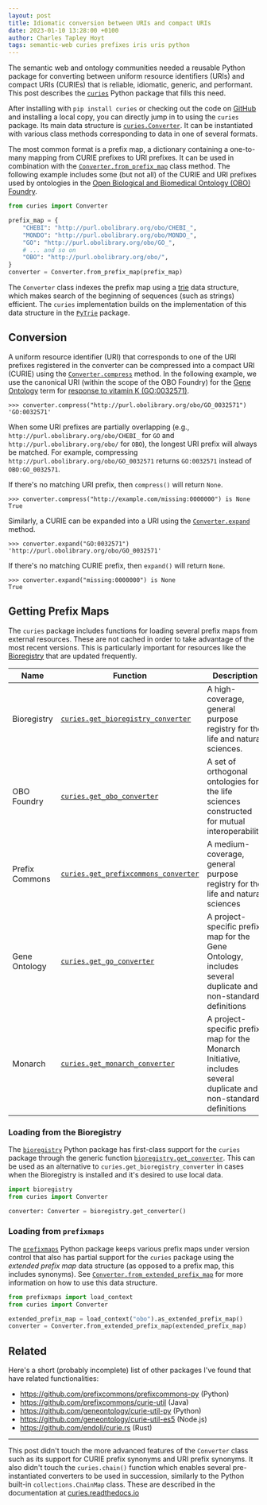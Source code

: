 ```yaml
---
layout: post
title: Idiomatic conversion between URIs and compact URIs
date: 2023-01-10 13:28:00 +0100
author: Charles Tapley Hoyt
tags: semantic-web curies prefixes iris uris python
---
```


The semantic web and ontology communities needed a reusable Python package for
converting between uniform resource identifiers (URIs) and compact URIs (CURIEs)
that is reliable, idiomatic, generic, and performant. This post describes the
[`curies`](https://github.com/cthoyt/curies) Python package that fills this
need.

After installing with `pip install curies` or checking out the code on
[GitHub](https://github.com/cthoyt/curies) and installing a local copy, you can
directly jump in to using the `curies` package. Its main data structure is
[`curies.Converter`](https://curies.readthedocs.io/en/latest/api/curies.Converter.html#converter).
It can be instantiated with various class methods corresponding to data in one
of several formats.

The most common format is a prefix map, a dictionary containing a one-to-many
mapping from CURIE prefixes to URI prefixes. It can be used in combination with
the
[`Converter.from_prefix_map`](https://curies.readthedocs.io/en/latest/api/curies.Converter.html#curies.Converter.from_prefix_map)
class method. The following example includes some (but not all) of the CURIE and
URI prefixes used by ontologies in the
[Open Biological and Biomedical Ontology (OBO) Foundry](https://obofoundry.org).

```python
from curies import Converter

prefix_map = {
    "CHEBI": "http://purl.obolibrary.org/obo/CHEBI_",
    "MONDO": "http://purl.obolibrary.org/obo/MONDO_",
    "GO": "http://purl.obolibrary.org/obo/GO_",
    # ... and so on
    "OBO": "http://purl.obolibrary.org/obo/",
}
converter = Converter.from_prefix_map(prefix_map)
```

The `Converter` class indexes the prefix map using a
[trie](https://en.wikipedia.org/wiki/Trie) data structure, which makes search of
the beginning of sequences (such as strings) efficient. The `curies`
implementation builds on the implementation of this data structure in the
[`PyTrie`](https://github.com/gsakkis/pytrie/) package.

## Conversion

A uniform resource identifier (URI) that corresponds to one of the URI prefixes
registered in the converter can be compressed into a compact URI (CURIE) using
the
[`Converter.compress`](https://curies.readthedocs.io/en/latest/api/curies.Converter.html#curies.Converter.compress)
method. In the following example, we use the canonical URI (within the scope of
the OBO Foundry) for the [Gene Ontology](http://geneontology.org/) term for
[response to vitamin K (GO:0032571)](http://purl.obolibrary.org/obo/GO_0032571).

```python-repl
>>> converter.compress("http://purl.obolibrary.org/obo/GO_0032571")
'GO:0032571'
```

When some URI prefixes are partially overlapping (e.g.,
`http://purl.obolibrary.org/obo/CHEBI_` for `GO` and
`http://purl.obolibrary.org/obo/` for `OBO`), the longest URI prefix will always
be matched. For example, compressing `http://purl.obolibrary.org/obo/GO_0032571`
returns `GO:0032571` instead of `OBO:GO_0032571`.

If there's no matching URI prefix, then `compress()` will return `None`.

```python-repl
>>> converter.compress("http://example.com/missing:0000000") is None
True
```

Similarly, a CURIE can be expanded into a URI using the
[`Converter.expand`](https://curies.readthedocs.io/en/latest/api/curies.Converter.html#curies.Converter.expand)
method.

```python-repl
>>> converter.expand("GO:0032571")
'http://purl.obolibrary.org/obo/GO_0032571'
```

If there's no matching CURIE prefix, then `expand()` will return `None`.

```python-repl
>>> converter.expand("missing:0000000") is None
True
```

## Getting Prefix Maps

The `curies` package includes functions for loading several prefix maps from
external resources. These are not cached in order to take advantage of the most
recent versions. This is particularly important for resources like the
[Bioregistry](https://bioregistry.io) that are updated frequently.

| Name           | Function                                                                                                                    | Description                                                                                                       |
| -------------- | --------------------------------------------------------------------------------------------------------------------------- | ----------------------------------------------------------------------------------------------------------------- |
| Bioregistry    | [`curies.get_bioregistry_converter`](https://curies.readthedocs.io/en/latest/api/curies.get_bioregistry_converter.html)     | A high-coverage, general purpose registry for the life and natural sciences.                                      |
| OBO Foundry    | [`curies.get_obo_converter`](https://curies.readthedocs.io/en/latest/api/curies.get_obo_converter.html)                     | A set of orthogonal ontologies for the life sciences constructed for mutual interoperability                      |
| Prefix Commons | [`curies.get_prefixcommons_converter`](https://curies.readthedocs.io/en/latest/api/curies.get_prefixcommons_converter.html) | A medium-coverage, general purpose registry for the life and natural sciences                                     |
| Gene Ontology  | [`curies.get_go_converter`](https://curies.readthedocs.io/en/latest/api/curies.get_go_converter.html)                       | A project-specific prefix map for the Gene Ontology, includes several duplicate and non-standard definitions      |
| Monarch        | [`curies.get_monarch_converter`](https://curies.readthedocs.io/en/latest/api/curies.get_monatch_converter.html)             | A project-specific prefix map for the Monarch Initiative, includes several duplicate and non-standard definitions |

### Loading from the Bioregistry

The [`bioregistry`](https://github.com/biopragmatics/bioregistry) Python package
has first-class support for the `curies` package through the generic function
[`bioregistry.get_converter`](https://bioregistry.readthedocs.io/en/stable/api/bioregistry.get_converter.html).
This can be used as an alternative to `curies.get_bioregistry_converter` in
cases when the Bioregistry is installed and it's desired to use local data.

```python
import bioregistry
from curies import Converter

converter: Converter = bioregistry.get_converter()
```

### Loading from `prefixmaps`

The [`prefixmaps`](https://github.com/linkml/prefixmaps) Python package keeps
various prefix maps under version control that also has partial support for the
`curies` package using the _extended prefix map_ data structure (as opposed to a
prefix map, this includes synonyms). See
[`Converter.from_extended_prefix_map`](https://curies.readthedocs.io/en/latest/api/curies.Converter.html#curies.Converter.from_extended_prefix_map)
for more information on how to use this data structure.

```python
from prefixmaps import load_context
from curies import Converter

extended_prefix_map = load_context("obo").as_extended_prefix_map()
converter = Converter.from_extended_prefix_map(extended_prefix_map)
```

## Related

Here's a short (probably incomplete) list of other packages I've found that have
related functionalities:

- https://github.com/prefixcommons/prefixcommons-py (Python)
- https://github.com/prefixcommons/curie-util (Java)
- https://github.com/geneontology/curie-util-py (Python)
- https://github.com/geneontology/curie-util-es5 (Node.js)
- https://github.com/endoli/curie.rs (Rust)

---

This post didn't touch the more advanced features of the `Converter` class such
as its support for CURIE prefix synonyms and URI prefix synonyms. It also didn't
touch the `curies.chain()` function which enables several pre-instantiated
converters to be used in succession, similarly to the Python built-in
`collections.ChainMap` class. These are described in the documentation at
[curies.readthedocs.io](https://curies.readthedocs.io)
